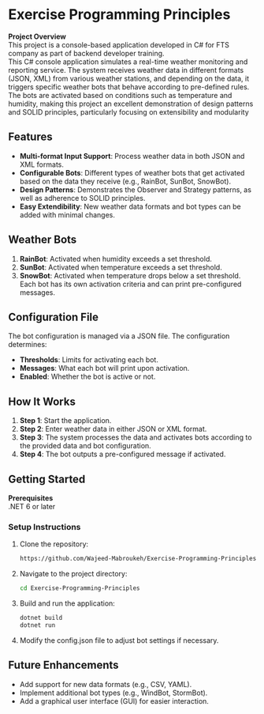 # Exercise Programming Principles
<b>Project Overview</b><br>
This project is a console-based application developed in C# for FTS company as part of backend developer training.<br>
This C# console application simulates a real-time weather monitoring and reporting service. The system receives weather data in different formats (JSON, XML) from various weather stations, and depending on the data, it triggers specific weather bots that behave according to pre-defined rules. The bots are activated based on conditions such as temperature and humidity, making this project an excellent demonstration of design patterns and SOLID principles, particularly focusing on extensibility and modularity

## Features
- **Multi-format Input Support**: Process weather data in both JSON and XML formats.
- **Configurable Bots**: Different types of weather bots that get activated based on the data they receive (e.g., RainBot, SunBot, SnowBot).
- **Design Patterns**: Demonstrates the Observer and Strategy patterns, as well as adherence to SOLID principles.
- **Easy Extendibility**: New weather data formats and bot types can be added with minimal changes.

## Weather Bots
1. **RainBot**: Activated when humidity exceeds a set threshold.
2. **SunBot**: Activated when temperature exceeds a set threshold.
3. **SnowBot**: Activated when temperature drops below a set threshold.
Each bot has its own activation criteria and can print pre-configured messages.

## Configuration File
The bot configuration is managed via a JSON file. The configuration determines:

- **Thresholds**: Limits for activating each bot.
- **Messages**: What each bot will print upon activation.
- **Enabled**: Whether the bot is active or not.

## How It Works
1. **Step 1**: Start the application.
2. **Step 2**: Enter weather data in either JSON or XML format.
3. **Step 3**: The system processes the data and activates bots according to the provided data and bot configuration.
4. **Step 4**: The bot outputs a pre-configured message if activated.

## Getting Started
<b>Prerequisites</b><br>
.NET 6 or later

### Setup Instructions
1. Clone the repository:
    ```bash
    https://github.com/Wajeed-Mabroukeh/Exercise-Programming-Principles.git
    ```
2. Navigate to the project directory:
    ```bash
    cd Exercise-Programming-Principles
    ```
3. Build and run the application:
    ```bash
    dotnet build
    dotnet run
    ```
4. Modify the config.json file to adjust bot settings if necessary.

## Future Enhancements
- Add support for new data formats (e.g., CSV, YAML).
- Implement additional bot types (e.g., WindBot, StormBot).
- Add a graphical user interface (GUI) for easier interaction.

